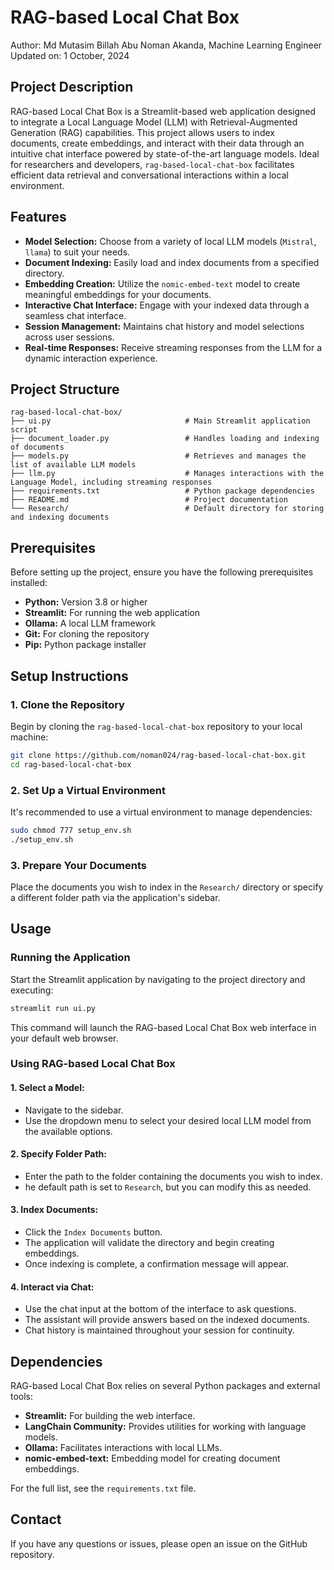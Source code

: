 # RAG-based Local Chat Box

Author: Md Mutasim Billah Abu Noman Akanda, Machine Learning Engineer  
Updated on: 1 October, 2024

## Project Description

RAG-based Local Chat Box is a Streamlit-based web application designed to integrate a Local Language Model (LLM) with Retrieval-Augmented Generation (RAG) capabilities. This project allows users to index documents, create embeddings, and interact with their data through an intuitive chat interface powered by state-of-the-art language models. Ideal for researchers and developers, `rag-based-local-chat-box` facilitates efficient data retrieval and conversational interactions within a local environment.

## Features

- **Model Selection:** Choose from a variety of local LLM models (`Mistral`, `llama`) to suit your needs.
- **Document Indexing:** Easily load and index documents from a specified directory.
- **Embedding Creation:** Utilize the `nomic-embed-text` model to create meaningful embeddings for your documents.
- **Interactive Chat Interface:** Engage with your indexed data through a seamless chat interface.
- **Session Management:** Maintains chat history and model selections across user sessions.
- **Real-time Responses:** Receive streaming responses from the LLM for a dynamic interaction experience.

## Project Structure

```
rag-based-local-chat-box/
├── ui.py                              # Main Streamlit application script
├── document_loader.py                 # Handles loading and indexing of documents
├── models.py                          # Retrieves and manages the list of available LLM models
├── llm.py                             # Manages interactions with the Language Model, including streaming responses
├── requirements.txt                   # Python package dependencies
├── README.md                          # Project documentation
└── Research/                          # Default directory for storing and indexing documents
```

## Prerequisites

Before setting up the project, ensure you have the following prerequisites installed:

- **Python:** Version 3.8 or higher
- **Streamlit:** For running the web application
- **Ollama:** A local LLM framework
- **Git:** For cloning the repository
- **Pip:** Python package installer

## Setup Instructions

### 1. Clone the Repository

Begin by cloning the `rag-based-local-chat-box` repository to your local machine:

```bash
git clone https://github.com/noman024/rag-based-local-chat-box.git
cd rag-based-local-chat-box
```

### 2. Set Up a Virtual Environment

It's recommended to use a virtual environment to manage dependencies:

```bash
sudo chmod 777 setup_env.sh
./setup_env.sh
```

### 3. Prepare Your Documents

Place the documents you wish to index in the `Research/` directory or specify a different folder path via the application's sidebar.

## Usage

### Running the Application

Start the Streamlit application by navigating to the project directory and executing:

```bash
streamlit run ui.py
```

This command will launch the RAG-based Local Chat Box web interface in your default web browser.

### Using RAG-based Local Chat Box

#### 1. Select a Model:

- Navigate to the sidebar.
- Use the dropdown menu to select your desired local LLM model from the available options.

#### 2. Specify Folder Path:

- Enter the path to the folder containing the documents you wish to index.
- he default path is set to `Research`, but you can modify this as needed.

#### 3. Index Documents:

- Click the `Index Documents` button.
- The application will validate the directory and begin creating embeddings.
- Once indexing is complete, a confirmation message will appear.

#### 4. Interact via Chat:

- Use the chat input at the bottom of the interface to ask questions.
- The assistant will provide answers based on the indexed documents.
- Chat history is maintained throughout your session for continuity.

## Dependencies

RAG-based Local Chat Box relies on several Python packages and external tools:

- **Streamlit:** For building the web interface.
- **LangChain Community:** Provides utilities for working with language models.
- **Ollama:** Facilitates interactions with local LLMs.
- **nomic-embed-text:** Embedding model for creating document embeddings.

For the full list, see the `requirements.txt` file.

## Contact

If you have any questions or issues, please open an issue on the GitHub repository.

